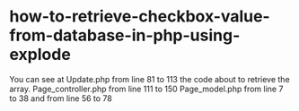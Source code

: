 # how-to-retrieve-checkbox-value-from-database-in-php-using-explode

You can see at Update.php from line 81 to 113 the code about to retrieve the array.
Page_controller.php from line 111 to 150
Page_model.php from line 7 to 38 and from line 56 to 78
